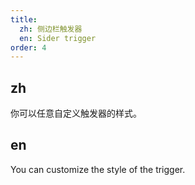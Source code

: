```yaml
---
title:
  zh: 侧边栏触发器
  en: Sider trigger
order: 4
---
```


## zh

你可以任意自定义触发器的样式。

## en

You can customize the style of the trigger.
